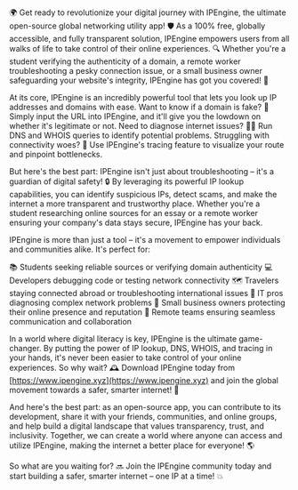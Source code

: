 🌍 Get ready to revolutionize your digital journey with IPEngine, the ultimate open-source global networking utility app! 🛡️ As a 100% free, globally accessible, and fully transparent solution, IPEngine empowers users from all walks of life to take control of their online experiences. 🔍 Whether you're a student verifying the authenticity of a domain, a remote worker troubleshooting a pesky connection issue, or a small business owner safeguarding your website's integrity, IPEngine has got you covered! 📡

At its core, IPEngine is an incredibly powerful tool that lets you look up IP addresses and domains with ease. Want to know if a domain is fake? 🔮 Simply input the URL into IPEngine, and it'll give you the lowdown on whether it's legitimate or not. Need to diagnose internet issues? 🕵️‍♀️ Run DNS and WHOIS queries to identify potential problems. Struggling with connectivity woes? 🚀 Use IPEngine's tracing feature to visualize your route and pinpoint bottlenecks.

But here's the best part: IPEngine isn't just about troubleshooting – it's a guardian of digital safety! 🔒 By leveraging its powerful IP lookup capabilities, you can identify suspicious IPs, detect scams, and make the internet a more transparent and trustworthy place. Whether you're a student researching online sources for an essay or a remote worker ensuring your company's data stays secure, IPEngine has your back.

IPEngine is more than just a tool – it's a movement to empower individuals and communities alike. It's perfect for:

📚 Students seeking reliable sources or verifying domain authenticity
💻 Developers debugging code or testing network connectivity
🗺️ Travelers staying connected abroad or troubleshooting international issues
💼 IT pros diagnosing complex network problems
🏢 Small business owners protecting their online presence and reputation
👥 Remote teams ensuring seamless communication and collaboration

In a world where digital literacy is key, IPEngine is the ultimate game-changer. By putting the power of IP lookup, DNS, WHOIS, and tracing in your hands, it's never been easier to take control of your online experiences. So why wait? 🕰️ Download IPEngine today from [https://www.ipengine.xyz](https://www.ipengine.xyz) and join the global movement towards a safer, smarter internet! 🚀

And here's the best part: as an open-source app, you can contribute to its development, share it with your friends, communities, and online groups, and help build a digital landscape that values transparency, trust, and inclusivity. Together, we can create a world where anyone can access and utilize IPEngine, making the internet a better place for everyone! 🌎

So what are you waiting for? 🔜 Join the IPEngine community today and start building a safer, smarter internet – one IP at a time! 💥